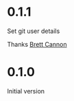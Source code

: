 # 0.1.1
Set git user details

Thanks [Brett Cannon](https://github.com/brettcannon)

# 0.1.0
Initial version
